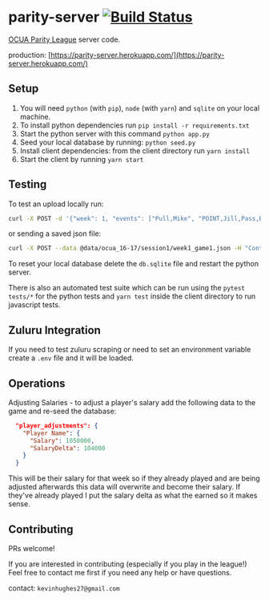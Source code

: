 parity-server [![Build Status](https://travis-ci.org/kevinhughes27/parity-server.svg?branch=master)](https://travis-ci.org/kevinhughes27/parity-server)
=============

[OCUA Parity League](http://www.ocua.ca/Parity-League) server code.

production: [https://parity-server.herokuapp.com/](https://parity-server.herokuapp.com/)


Setup
-----

1. You will need `python` (with `pip`), `node` (with `yarn`) and `sqlite` on your local machine.
2. To install python dependencies run `pip install -r requirements.txt`
3. Start the python server with this command `python app.py`
4. Seed your local database by running: `python seed.py`
4. Install client dependencies: from the client directory run `yarn install`
5. Start the client by running `yarn start`

Testing
-------

To test an upload locally run:

```sh
curl -X POST -d '{"week": 1, "events": ["Pull,Mike", "POINT,Jill,Pass,Bob"]}' -H "Content-Type: application/json" http://localhost:5000/upload
```

or sending a saved json file:

```sh
curl -X POST --data @data/ocua_16-17/session1/week1_game1.json -H "Content-Type: application/json" http://localhost:5000/upload
```

To reset your local database delete the `db.sqlite` file and restart the python server.

There is also an automated test suite which can be run using the `pytest tests/*` for the python tests and `yarn test` inside the client directory to run javascript tests.


Zuluru Integration
------------------

If you need to test zuluru scraping or need to set an environment variable create a `.env` file and it will be loaded.


Operations
----------

Adjusting Salaries - to adjust a player's salary add the following data to the game and re-seed the database:

```json
  "player_adjustments": {
    "Player Name": {
      "Salary": 1050000,
      "SalaryDelta": 104000
    }
  }
```

This will be their salary for that week so if they already played and are being adjusted afterwards this data will overwrite and become their salary. If they've already played I put the salary delta as what the earned so it makes sense.

Contributing
------------

PRs welcome!

If you are interested in contributing (especially if you play in the league!) Feel free to contact me first if you need any help or have questions.

contact: `kevinhughes27@gmail.com`
